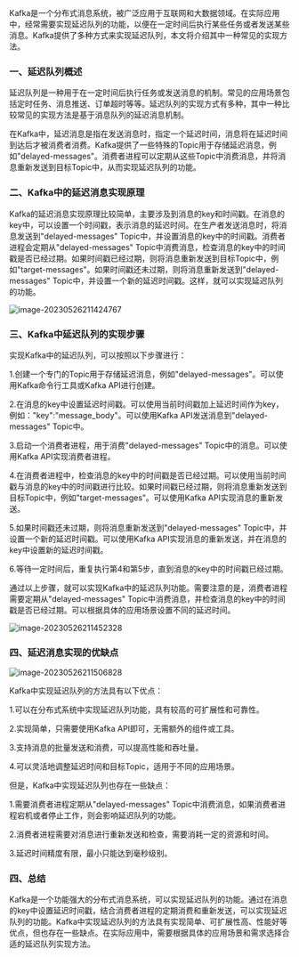 Kafka是一个分布式消息系统，被广泛应用于互联网和大数据领域。在实际应用中，经常需要实现延迟队列的功能，以便在一定时间后执行某些任务或者发送某些消息。Kafka提供了多种方式来实现延迟队列，本文将介绍其中一种常见的实现方法。





### 一、延迟队列概述





延迟队列是一种用于在一定时间后执行任务或发送消息的机制。常见的应用场景包括定时任务、消息推送、订单超时等等。延迟队列的实现方式有多种，其中一种比较常见的实现方法是基于消息队列的延迟消息机制。





在Kafka中，延迟消息是指在发送消息时，指定一个延迟时间，消息将在延迟时间到达后才被消费者消费。Kafka提供了一些特殊的Topic用于存储延迟消息，例如"delayed-messages"。消费者进程可以定期从这些Topic中消费消息，并将消息重新发送到目标Topic中，从而实现延迟队列的功能。





### 二、Kafka中的延迟消息实现原理





Kafka的延迟消息实现原理比较简单，主要涉及到消息的key和时间戳。在消息的key中，可以设置一个时间戳，表示消息的延迟时间。在生产者发送消息时，将消息发送到"delayed-messages" Topic中，并设置消息的key中的时间戳。消费者进程会定期从"delayed-messages" Topic中消费消息，检查消息的key中的时间戳是否已经过期。如果时间戳已经过期，则将消息重新发送到目标Topic中，例如"target-messages"。如果时间戳还未过期，则将消息重新发送到"delayed-messages" Topic中，并设置一个新的延迟时间戳。这样，就可以实现延迟队列的功能。



![image-20230526211424767](https://java-tutorial.oss-cn-shanghai.aliyuncs.com/image-20230526211424767.png)





### 三、Kafka中延迟队列的实现步骤





实现Kafka中的延迟队列，可以按照以下步骤进行：





1.创建一个专门的Topic用于存储延迟消息，例如"delayed-messages"。可以使用Kafka命令行工具或Kafka API进行创建。





2.在消息的key中设置延迟时间戳。可以使用当前时间戳加上延迟时间作为key，例如："key":"message_body"。可以使用Kafka API发送消息到"delayed-messages" Topic中。





3.启动一个消费者进程，用于消费"delayed-messages" Topic中的消息。可以使用Kafka API实现消费者进程。





4.在消费者进程中，检查消息的key中的时间戳是否已经过期。可以使用当前时间戳与消息的key中的时间戳进行比较。如果时间戳已经过期，则将消息重新发送到目标Topic中，例如"target-messages"。可以使用Kafka API实现消息的重新发送。





5.如果时间戳还未过期，则将消息重新发送到"delayed-messages" Topic中，并设置一个新的延迟时间戳。可以使用Kafka API实现消息的重新发送，并在消息的key中设置新的延迟时间戳。





6.等待一定时间后，重复执行第4和第5步，直到消息的key中的时间戳已经过期。





通过以上步骤，就可以实现Kafka中的延迟队列功能。需要注意的是，消费者进程需要定期从"delayed-messages" Topic中消费消息，并检查消息的key中的时间戳是否已经过期。可以根据具体的应用场景设置不同的延迟时间。





![image-20230526211452328](https://java-tutorial.oss-cn-shanghai.aliyuncs.com/image-20230526211452328.png)





### 四、延迟消息实现的优缺点





![image-20230526211506828](https://java-tutorial.oss-cn-shanghai.aliyuncs.com/image-20230526211506828.png)





Kafka中实现延迟队列的方法具有以下优点：





1.可以在分布式系统中实现延迟队列功能，具有较高的可扩展性和可靠性。





2.实现简单，只需要使用Kafka API即可，无需额外的组件或工具。





3.支持消息的批量发送和消费，可以提高性能和吞吐量。





4.可以灵活地调整延迟时间和目标Topic，适用于不同的应用场景。





但是，Kafka中实现延迟队列也存在一些缺点：





1.需要消费者进程定期从"delayed-messages" Topic中消费消息，如果消费者进程宕机或者停止工作，则会影响延迟队列的功能。





2.消费者进程需要对消息进行重新发送和检查，需要消耗一定的资源和时间。





3.延迟时间精度有限，最小只能达到毫秒级别。





### 四、总结





Kafka是一个功能强大的分布式消息系统，可以实现延迟队列的功能。通过在消息的key中设置延迟时间戳，结合消费者进程的定期消费和重新发送，可以实现延迟队列的功能。Kafka中实现延迟队列的方法具有实现简单、可扩展性高、性能好等优点，但也存在一些缺点。在实际应用中，需要根据具体的应用场景和需求选择合适的延迟队列实现方法。